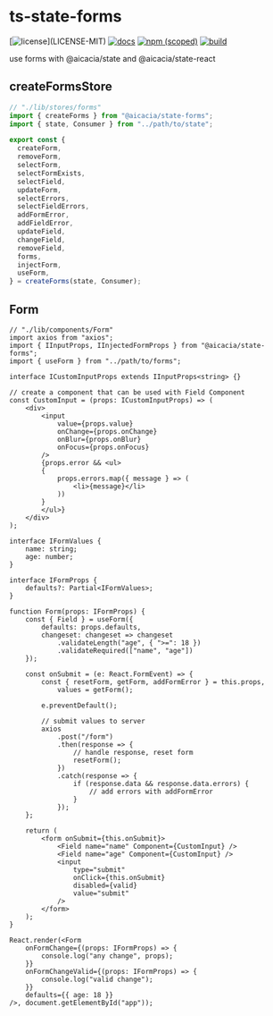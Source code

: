 # ts-state-forms

[![license](https://img.shields.io/badge/license-MIT%2FApache--2.0-blue")](LICENSE-MIT)
[![docs](https://img.shields.io/badge/docs-typescript-blue.svg)](https://aicacia.github.io/ts-state-forms/)
[![npm (scoped)](https://img.shields.io/npm/v/@aicacia/state-forms)](https://www.npmjs.com/package/@aicacia/state-forms)
[![build](https://github.com/aicacia/ts-state-forms/workflows/Test/badge.svg)](https://github.com/aicacia/ts-state-forms/actions?query=workflow%3ATest)

use forms with @aicacia/state and @aicacia/state-react

## createFormsStore

```ts
// "./lib/stores/forms"
import { createForms } from "@aicacia/state-forms";
import { state, Consumer } from "../path/to/state";

export const {
  createForm,
  removeForm,
  selectForm,
  selectFormExists,
  selectField,
  updateForm,
  selectErrors,
  selectFieldErrors,
  addFormError,
  addFieldError,
  updateField,
  changeField,
  removeField,
  forms,
  injectForm,
  useForm,
} = createForms(state, Consumer);
```

## Form

```tsx
// "./lib/components/Form"
import axios from "axios";
import { IInputProps, IInjectedFormProps } from "@aicacia/state-forms";
import { useForm } from "../path/to/forms";

interface ICustomInputProps extends IInputProps<string> {}

// create a component that can be used with Field Component
const CustomInput = (props: ICustomInputProps) => (
    <div>
        <input
            value={props.value}
            onChange={props.onChange}
            onBlur={props.onBlur}
            onFocus={props.onFocus}
        />
        {props.error && <ul>
        {
            props.errors.map({ message } => (
                <li>{message}</li>
            ))
        }
        </ul>}
    </div>
);

interface IFormValues {
    name: string;
    age: number;
}

interface IFormProps {
    defaults?: Partial<IFormValues>;
}

function Form(props: IFormProps) {
    const { Field } = useForm({
        defaults: props.defaults,
        changeset: changeset => changeset
            .validateLength("age", { ">=": 18 })
            .validateRequired(["name", "age"])
    });

    const onSubmit = (e: React.FormEvent) => {
        const { resetForm, getForm, addFormError } = this.props,
            values = getForm();

        e.preventDefault();

        // submit values to server
        axios
            .post("/form")
            .then(response => {
                // handle response, reset form
                resetForm();
            })
            .catch(response => {
                if (response.data && response.data.errors) {
                    // add errors with addFormError
                }
            });
    };

    return (
        <form onSubmit={this.onSubmit}>
            <Field name="name" Component={CustomInput} />
            <Field name="age" Component={CustomInput} />
            <input
                type="submit"
                onClick={this.onSubmit}
                disabled={valid}
                value="submit"
            />
        </form>
    );
}

React.render(<Form
    onFormChange={(props: IFormProps) => {
        console.log("any change", props);
    }}
    onFormChangeValid={(props: IFormProps) => {
        console.log("valid change");
    }}
    defaults={{ age: 18 }}
/>, document.getElementById("app"));
```
